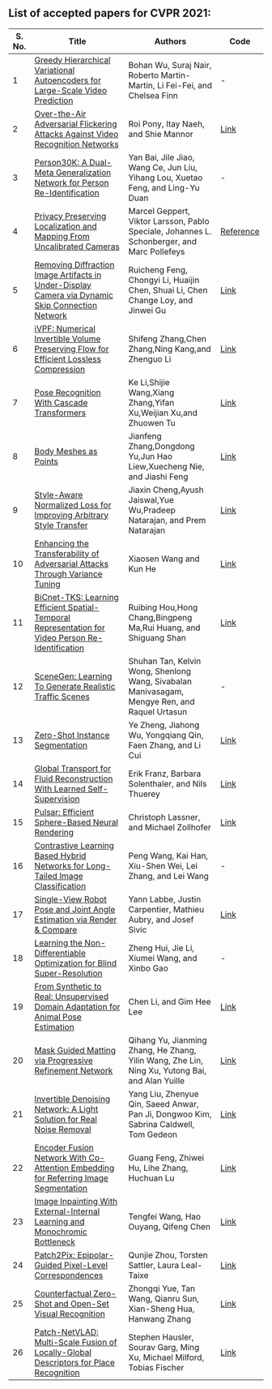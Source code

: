 ## List of accepted papers for CVPR 2021:

|S. No.|Title|Authors|Code|
|---|-------|-----------|---|
|1|[Greedy Hierarchical Variational Autoencoders for Large-Scale Video Prediction](https://openaccess.thecvf.com/content/CVPR2021/papers/Wu_Greedy_Hierarchical_Variational_Autoencoders_for_Large-Scale_Video_Prediction_CVPR_2021_paper.pdf)|Bohan Wu, Suraj Nair, Roberto Martin-Martin, Li Fei-Fei, and Chelsea Finn|-|
|2|[Over-the-Air Adversarial Flickering Attacks Against Video Recognition Networks](https://arxiv.org/pdf/2002.05123)|Roi Pony, Itay Naeh, and Shie Mannor|[Link](https://github.com/anonymous-p/Flickering_Adversarial_Video)|
|3|[Person30K: A Dual-Meta Generalization Network for Person Re-Identification](https://openaccess.thecvf.com/content/CVPR2021/papers/Bai_Person30K_A_Dual-Meta_Generalization_Network_for_Person_Re-Identification_CVPR_2021_paper.pdf)|Yan Bai, Jile Jiao, Wang Ce, Jun Liu, Yihang Lou, Xuetao Feng, and Ling-Yu Duan|-|
|4|[Privacy Preserving Localization and Mapping From Uncalibrated Cameras](https://openaccess.thecvf.com/content/CVPR2021/papers/Geppert_Privacy_Preserving_Localization_and_Mapping_From_Uncalibrated_Cameras_CVPR_2021_paper.pdf)|Marcel Geppert, Viktor Larsson, Pablo Speciale, Johannes L. Schonberger, and Marc Pollefeys|[Reference](https://github.com/colmap/privacy_preserving_sfm)|
|5|[Removing Diffraction Image Artifacts in Under-Display Camera via Dynamic Skip Connection Network](https://arxiv.org/pdf/2104.09556)|Ruicheng Feng, Chongyi Li, Huaijin Chen, Shuai Li, Chen Change Loy, and Jinwei Gu|[Link](https://github.com/jnjaby/DISCNet)|
|6|[iVPF: Numerical Invertible Volume Preserving Flow for Efficient Lossless Compression](https://arxiv.org/pdf/2103.16211)|Shifeng Zhang,Chen Zhang,Ning Kang,and Zhenguo Li|[Link](https://github.com/Mind23-2/MindCode-101/tree/main/ivpf)|
|7|[Pose Recognition With Cascade Transformers](https://arxiv.org/pdf/2104.06976)|Ke Li,Shijie Wang,Xiang Zhang,Yifan Xu,Weijian Xu,and Zhuowen Tu|[Link](https://github.com/mlpc-ucsd/PRTR)|
|8|[Body Meshes as Points](http://arxiv.org/pdf/2105.02467)|Jianfeng Zhang,Dongdong Yu,Jun Hao Liew,Xuecheng Nie, and Jiashi Feng|[Link](https://github.com/jfzhang95/BMP)|
|9|[Style-Aware Normalized Loss for Improving Arbitrary Style Transfer](http://arxiv.org/pdf/2104.10064)|Jiaxin Cheng,Ayush Jaiswal,Yue Wu,Pradeep Natarajan, and Prem Natarajan|[Link](https://github.com/Neroxn/Style-Aware-Normalized/tree/main/Project_Kargi)|
|10|[Enhancing the Transferability of Adversarial Attacks Through Variance Tuning](http://arxiv.org/pdf/2103.15571)|Xiaosen Wang and Kun He|[Link](https://github.com/JHL-HUST/VT)|
|11|[BiCnet-TKS: Learning Efficient Spatial-Temporal Representation for Video Person Re-Identification](https://openaccess.thecvf.com/content/CVPR2021/papers/Hou_BiCnet-TKS_Learning_Efficient_Spatial-Temporal_Representation_for_Video_Person_Re-Identification_CVPR_2021_paper.pdf)|Ruibing Hou,Hong Chang,Bingpeng Ma,Rui Huang, and Shiguang Shan|[Link](https://github.com/blue-blue272/BiCnet-TKS)|
|12|[SceneGen: Learning To Generate Realistic Traffic Scenes](http://arxiv.org/pdf/2101.06541)|Shuhan Tan, Kelvin Wong, Shenlong Wang, Sivabalan Manivasagam, Mengye Ren, and Raquel Urtasun|-|
|13|[Zero-Shot Instance Segmentation](https://arxiv.org/pdf/2104.06601)|Ye Zheng, Jiahong Wu, Yongqiang Qin, Faen Zhang, and Li Cui|[Link](https://github.com/zhengye1995/Zero-shot-Instance-Segmentation)|
|14|[Global Transport for Fluid Reconstruction With Learned Self-Supervision](https://arxiv.org/pdf/2104.06031)|Erik Franz, Barbara Solenthaler, and Nils Thuerey|[Link](https://github.com/tum-pbs/Global-Flow-Transport)|
|15|[Pulsar: Efficient Sphere-Based Neural Rendering](https://arxiv.org/pdf/2004.07484)|Christoph Lassner, and Michael Zollhofer|[Link](https://github.com/facebookresearch/pytorch3d)|
|16|[Contrastive Learning Based Hybrid Networks for Long-Tailed Image Classification](https://arxiv.org/pdf/2103.14267)|Peng Wang, Kai Han, Xiu-Shen Wei, Lei Zhang, and Lei Wang|-|
|17|[Single-View Robot Pose and Joint Angle Estimation via Render &amp; Compare](https://arxiv.org/pdf/2104.09359)|Yann Labbe, Justin Carpentier, Mathieu Aubry, and Josef Sivic|[Link](https://github.com/ylabbe/robopose)|
|18|[Learning the Non-Differentiable Optimization for Blind Super-Resolution](https://openaccess.thecvf.com/content/CVPR2021/papers/Hui_Learning_the_Non-Differentiable_Optimization_for_Blind_Super-Resolution_CVPR_2021_paper.pdf)|Zheng Hui, Jie Li, Xiumei Wang, and Xinbo Gao|-|
|19|[From Synthetic to Real: Unsupervised Domain Adaptation for Animal Pose Estimation](https://arxiv.org/pdf/2103.14843)|Chen Li, and Gim Hee Lee|[Link](https://github.com/chaneyddtt/UDA-Animal-Pose)|
|20|[Mask Guided Matting via Progressive Refinement Network](https://arxiv.org/pdf/2012.06722)|Qihang Yu, Jianming Zhang, He Zhang, Yilin Wang, Zhe Lin, Ning Xu, Yutong Bai, and Alan Yuille|[Link](https://github.com/yucornetto/MGMatting)|
|21|[Invertible Denoising Network: A Light Solution for Real Noise Removal](https://arxiv.org/pdf/2104.10546v1.pdf)|Yang Liu, Zhenyue Qin, Saeed Anwar, Pan Ji, Dongwoo Kim, Sabrina Caldwell, Tom Gedeon|[Link](https://github.com/Yang-Liu1082/InvDN)|
|22|[Encoder Fusion Network With Co-Attention Embedding for Referring Image Segmentation](https://arxiv.org/pdf/2105.01839.pdf)|Guang Feng, Zhiwei Hu, Lihe Zhang, Huchuan Lu|[Link](https://github.com/fengguang94/CEFNet)|
|23|[Image Inpainting With External-Internal Learning and Monochromic Bottleneck](https://arxiv.org/abs/2104.09068)|Tengfei Wang, Hao Ouyang, Qifeng Chen|[Link](https://github.com/Tengfei-Wang/external-internal-inpainting)|
|24|[Patch2Pix: Epipolar-Guided Pixel-Level Correspondences](https://arxiv.org/abs/2012.01909)|Qunjie Zhou, Torsten Sattler, Laura Leal-Taixe|[Link](https://github.com/GrumpyZhou/patch2pix)|
|25|[Counterfactual Zero-Shot and Open-Set Visual Recognition](https://arxiv.org/abs/2103.00887)|Zhongqi Yue, Tan Wang, Qianru Sun, Xian-Sheng Hua, Hanwang Zhang|[Link](https://github.com/yue-zhongqi/gcm-cf)|
|26|[Patch-NetVLAD: Multi-Scale Fusion of Locally-Global Descriptors for Place Recognition](https://arxiv.org/abs/2103.01486)|Stephen Hausler, Sourav Garg, Ming Xu, Michael Milford, Tobias Fischer|[Link](https://github.com/QVPR/Patch-NetVLAD)|